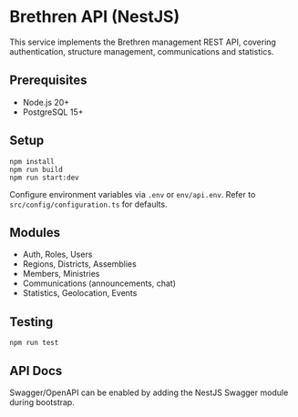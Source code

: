 # Brethren API (NestJS)

This service implements the Brethren management REST API, covering authentication, structure management, communications and statistics.

## Prerequisites
- Node.js 20+
- PostgreSQL 15+

## Setup

```
npm install
npm run build
npm run start:dev
```

Configure environment variables via `.env` or `env/api.env`. Refer to `src/config/configuration.ts` for defaults.

## Modules
- Auth, Roles, Users
- Regions, Districts, Assemblies
- Members, Ministries
- Communications (announcements, chat)
- Statistics, Geolocation, Events

## Testing

```
npm run test
```

## API Docs

Swagger/OpenAPI can be enabled by adding the NestJS Swagger module during bootstrap.

